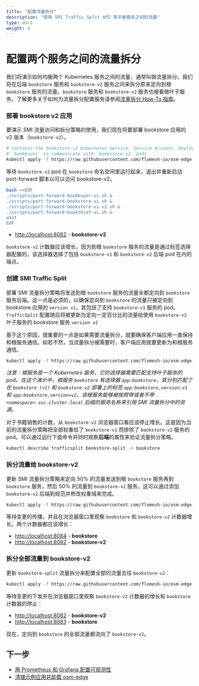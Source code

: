 ```yaml
---
title: "配置流量拆分"
description: "使用 SMI Traffic Split API 来平衡服务之间的流量"
type: docs
weight: 4
---
```


# 配置两个服务之间的流量拆分

我们将演示如何均衡两个 Kubernetes 服务之间的流量，通常叫做流量拆分。我们将在后端 `bookstore` 服务和 `bookstore-v2` 服务之间来拆分原来定向到根 `bookstore` 服务的流量。`bookstore` 服务和 `bookstore-v2` 服务也被看做叶子服务。了解更多关于如何为流量拆分配置服务请参阅[流量拆分 How-To 指南](/docs/guides/traffic_management/traffic_split)。

### 部署 bookstore v2 应用

要演示 SMI 流量访问和拆分策略的使用，我们现在将要部署 bookstore 应用的 v2 版本（`bookstore-v2`）。

```bash
# Contains the bookstore-v2 Kubernetes Service, Service Account, Deployment and SMI Traffic Target resource to allow
# `bookbuyer` to communicate with `bookstore-v2` pods
kubectl apply -f https://raw.githubusercontent.com/flomesh-io/osm-edge-docs/{{< param osm_branch >}}/manifests/apps/bookstore-v2.yaml
```

等待 `bookstore-v2` pod 在 `bookstore` 命名空间里运行起来，退出并重新启动 port-forward 脚本以可以访问 bookstore-v2。

```bash
bash <<EOF
./scripts/port-forward-bookbuyer-ui.sh &
./scripts/port-forward-bookstore-ui.sh &
./scripts/port-forward-bookstore-ui-v2.sh &
./scripts/port-forward-bookthief-ui.sh &
wait
EOF
```

- [http://localhost:8082](http://localhost:8082) - **bookstore-v2**

`bookstore-v2` 计数器应该增长，因为到根 `bookstore` 服务的流量是通过标签选择器配置的，该选择器选择了包括 `bookstore-v1` 和 `bookstore-v2` 后端 pod 在内的端点。

### 创建 SMI Traffic Split

部署 SMI 流量拆分策略将发送到根 `bookstore` 服务的流量全都定向到 `bookstore` 服务后端。这一点是必须的，以确保定向到 `bookstore` 的流量只被定向到 bookstore 应用的 `version v1`，其包括了支持 `bookstore-v1` 服务的 pod。`TrafficSplit` 配置随后将被更新为定向一定百分比的流量给使用 `bookstore-v2` 叶子服务的 bookstore 服务 `version v2`

基于这个原因，很重要的一点是如果需要流量拆分，就要确保客户端应用一直保持和根服务通信。如若不然，当流量拆分被需要时，客户端应用就要更新为和根服务通信。

```bash
kubectl apply -f https://raw.githubusercontent.com/flomesh-io/osm-edge-docs/{{< param osm_branch >}}/manifests/split/traffic-split-v1.yaml
```

_注意：根服务是一个 Kubernetes 服务，它的选择器需要匹配支持叶子服务的 pod。在这个演示中，根服务 `bookstore` 有选择器 `app:bookstore`，其分别匹配了在 `bookstore (v1)` 和 `bookstore-v2` 部署上的标签 `app:bookstore,version:v1` 和 `app:bookstore,version=v2`。该根服务能够被按照带或者不带 `.<namespace>.svc.cluster.local` 后缀的服务名称来引用 SMI 流量拆分中的资源。_

对于书籍销售的计数，从 `bookstore-v2` 浏览器窗口看应该停止增长。这是因为当前的流量拆分策略把全部权重给了 `bookstore-v1` 而排除了 `bookstore-v2` 服务的 pod。可以通过运行下面命令并同时观察**后端**的属性来验证流量拆分策略。

```bash
kubectl describe trafficsplit bookstore-split -n bookstore
```

### 拆分流量给 bookstore-v2

更新 SMI 流量拆分策略来定向 50% 的流量发送到根 `bookstore` 服务再到 `bookstore` 服务，然后 50% 的流量到 `bookstore-v2` 服务，这可以通过添加 `bookstore-v2` 后端到规范并修改权重域来完成。

```bash
kubectl apply -f https://raw.githubusercontent.com/flomesh-io/osm-edge-docs/{{< param osm_branch >}}/manifests/split/traffic-split-50-50.yaml
```

等待变更的传播，并且在浏览器窗口里观察 `bookstore` 和 `bookstore-v2` 计数器增长。两个计数器都应该增长：


- [http://localhost:8084](http://localhost:8084) - **bookstore**
- [http://localhost:8082](http://localhost:8082) - **bookstore-v2**

### 拆分全部流量到 bookstore-v2

更新 `bookstore-split` 流量拆分来配置全部的流量去往 `bookstore-v2`：

```bash
kubectl apply -f https://raw.githubusercontent.com/flomesh-io/osm-edge-docs/{{< param osm_branch >}}/manifests/split/traffic-split-v2.yaml
```

等待变更的下发并在浏览器窗口里观察 `bookstore-v2` 计数器的增长和 `bookstore` 计数器的停止：

- [http://localhost:8082](http://localhost:8082) - **bookstore-v2**
- [http://localhost:8083](http://localhost:8084) - **bookstore**

现在，定向到 `bookstore` 的全部流量都流向了 `bookstore-v2`。

## 下一步

- [用 Prometheus 和 Grafana 配置可观测性](/docs/getting_started/observability/)
- [清理示例应用并卸载 osm-edge](/docs/getting_started/cleanup/)